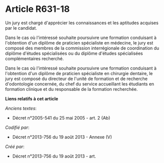# Article R631-18

Un jury est chargé d'apprécier les connaissances et les aptitudes acquises par le candidat.

Dans le cas où l'intéressé souhaite poursuivre une formation conduisant à l'obtention d'un diplôme de praticien spécialiste
en médecine, le jury est composé des membres de la commission interrégionale de coordination du diplôme d'études spécialisées
ou du diplôme d'études spécialisées complémentaires recherché.

Dans le cas où l'intéressé souhaite poursuivre une formation conduisant à l'obtention d'un diplôme de praticien spécialiste
en chirurgie dentaire, le jury est composé du directeur de l'unité de formation et de recherche d'odontologie concernée, du
chef du service accueillant les étudiants en formation clinique et du responsable de la formation recherchée.

**Liens relatifs à cet article**

_Anciens textes_:

  - Décret n°2005-541 du 25 mai 2005 - art. 2 (Ab)

_Codifié par_:

  - Décret n°2013-756 du 19 août 2013 -  Annexe (V)

_Créé par_:

  - Décret n°2013-756 du 19 août 2013 - art.
